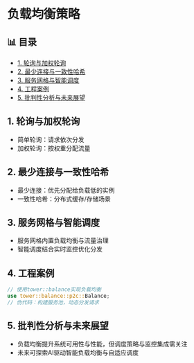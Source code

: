 ﻿# 负载均衡策略


## 📊 目录

- [1. 轮询与加权轮询](#1-轮询与加权轮询)
- [2. 最少连接与一致性哈希](#2-最少连接与一致性哈希)
- [3. 服务网格与智能调度](#3-服务网格与智能调度)
- [4. 工程案例](#4-工程案例)
- [5. 批判性分析与未来展望](#5-批判性分析与未来展望)


## 1. 轮询与加权轮询

- 简单轮询：请求依次分发
- 加权轮询：按权重分配流量

## 2. 最少连接与一致性哈希

- 最少连接：优先分配给负载低的实例
- 一致性哈希：分布式缓存/存储场景

## 3. 服务网格与智能调度

- 服务网格内置负载均衡与流量治理
- 智能调度结合实时监控优化分发

## 4. 工程案例

```rust
// 使用tower::balance实现负载均衡
use tower::balance::p2c::Balance;
// 伪代码：构建服务池，动态分发请求
```

## 5. 批判性分析与未来展望

- 负载均衡提升系统可用性与性能，但调度策略与监控集成需关注
- 未来可探索AI驱动智能负载均衡与自适应调度

